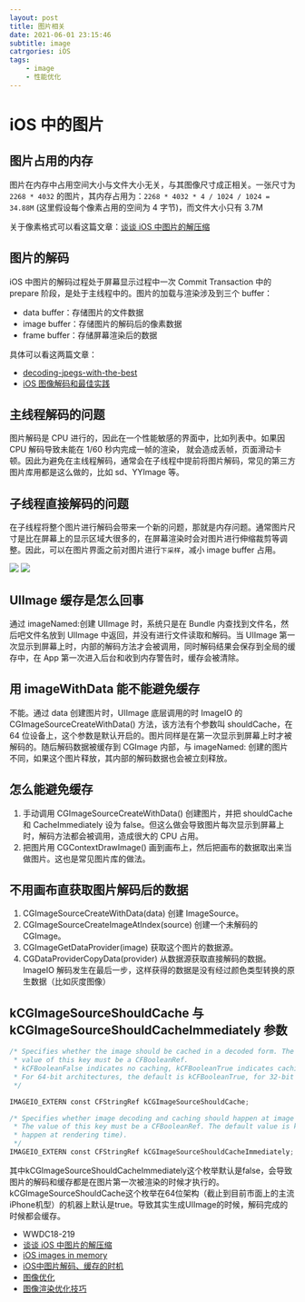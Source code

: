 ```yaml
---
layout: post
title: 图片相关
date: 2021-06-01 23:15:46
subtitle: image
catrgories: iOS
tags: 
    - image
    - 性能优化
---
```


# iOS 中的图片

## 图片占用的内存
图片在内存中占用空间大小与文件大小无关，与其图像尺寸成正相关。一张尺寸为 `2268 * 4032` 的图片，其内存占用为：`2268 * 4032 * 4 / 1024 / 1024 = 34.88M` (这里假设每个像素占用的空间为 4 字节)，而文件大小只有 3.7M

关于像素格式可以看这篇文章：[谈谈 iOS 中图片的解压缩](http://www.cocoachina.com/articles/18784)

## 图片的解码

iOS 中图片的解码过程处于屏幕显示过程中一次 Commit Transaction 中的 prepare 阶段，是处于主线程中的。图片的加载与渲染涉及到三个 buffer：
- data buffer：存储图片的文件数据
- image buffer：存储图片的解码后的像素数据
- frame buffer：存储屏幕渲染后的数据

具体可以看这两篇文章：
- [decoding-jpegs-with-the-best](http://www.lukeparham.com/blog/2018/3/14/decoding-jpegs-with-the-best)
- [iOS 图像解码和最佳实践](https://blog.jamchenjun.com/2018/08/22/image-and-graphics-best-practices.html)


## 主线程解码的问题
图片解码是 CPU 进行的，因此在一个性能敏感的界面中，比如列表中。如果因 CPU 解码导致未能在 1/60 秒内完成一帧的渲染， 就会造成丢帧，页面滑动卡顿。因此为避免在主线程解码，通常会在子线程中提前将图片解码，常见的第三方图片库用都是这么做的，比如 sd、YYImage 等。

## 子线程直接解码的问题
在子线程将整个图片进行解码会带来一个新的问题，那就是内存问题。通常图片尺寸是比在屏幕上的显示区域大很多的，在屏幕渲染时会对图片进行伸缩裁剪等调整。因此，可以在图片界面之前对图片进行`下采样`，减小 image buffer 占用。

![](http://qiniu.struggle.fun/before_downsampling.png)
![](http://qiniu.struggle.fun/after_downsampling.png)

## UIImage 缓存是怎么回事
通过 imageNamed:创建 UIImage 时，系统只是在 Bundle 内查找到文件名，然后吧文件名放到 UIImage 中返回，并没有进行文件读取和解码。当 UIImage 第一次显示到屏幕上时，内部的解码方法才会被调用，同时解码结果会保存到全局的缓存中，在 App 第一次进入后台和收到内存警告时，缓存会被清除。

## 用 imageWithData 能不能避免缓存
不能。通过 data 创建图片时，UIImage 底层调用的时 ImageIO 的 CGImageSourceCreateWithData() 方法，该方法有个参数叫 shouldCache，在 64 位设备上，这个参数是默认开启的。图片同样是在第一次显示到屏幕上时才被解码的。随后解码数据被缓存到 CGImage 内部，与 imageNamed: 创建的图片不同，如果这个图片释放，其内部的解码数据也会被立刻释放。

## 怎么能避免缓存
1. 手动调用 CGImageSourceCreateWithData() 创建图片，并把 shouldCache 和 CacheImmediately  设为 false。但这么做会导致图片每次显示到屏幕上时，解码方法都会被调用，造成很大的 CPU 占用。
2. 把图片用 CGContextDrawImage() 画到画布上，然后把画布的数据取出来当做图片。这也是常见图片库的做法。

## 不用画布直获取图片解码后的数据
1. CGImageSourceCreateWithData(data) 创建 ImageSource。
2. CGImageSourceCreateImageAtIndex(source) 创建一个未解码的 CGImage。
3. CGImageGetDataProvider(image) 获取这个图片的数据源。
4. CGDataProviderCopyData(provider) 从数据源获取直接解码的数据。
ImageIO 解码发生在最后一步，这样获得的数据是没有经过颜色类型转换的原生数据（比如灰度图像）

## kCGImageSourceShouldCache 与 kCGImageSourceShouldCacheImmediately 参数
```swift
/* Specifies whether the image should be cached in a decoded form. The
 * value of this key must be a CFBooleanRef.
 * kCFBooleanFalse indicates no caching, kCFBooleanTrue indicates caching.
 * For 64-bit architectures, the default is kCFBooleanTrue, for 32-bit the default is kCFBooleanFalse.
 */

IMAGEIO_EXTERN const CFStringRef kCGImageSourceShouldCache;

/* Specifies whether image decoding and caching should happen at image creation time.
 * The value of this key must be a CFBooleanRef. The default value is kCFBooleanFalse (image decoding will
 * happen at rendering time).
 */
IMAGEIO_EXTERN const CFStringRef kCGImageSourceShouldCacheImmediately;
```

其中kCGImageSourceShouldCacheImmediately这个枚举默认是false，会导致图片的解码和缓存都是在图片第一次被渲染的时候才执行的。 kCGImageSourceShouldCache这个枚举在64位架构（截止到目前市面上的主流iPhone机型）的机器上默认是true。导致其实生成UIImage的时候，解码完成的时候都会缓存。

- WWDC18-219
- [谈谈 iOS 中图片的解压缩](http://www.cocoachina.com/articles/18784)
- [iOS images in memory](https://suelan.github.io/2020/05/03/iOS-images-in-memory/)
- [iOS中图片解码、缓存的时机](https://www.dazhuanlan.com/2020/01/16/5e1fa5bf1d964/)
- [图像优化](https://swift.gg/2019/10/09/optimizing-images/)
- [图像渲染优化技巧](https://swift.gg/2019/11/01/image-resizing/#technique-2-drawing-to-a-core-graphics-context)
